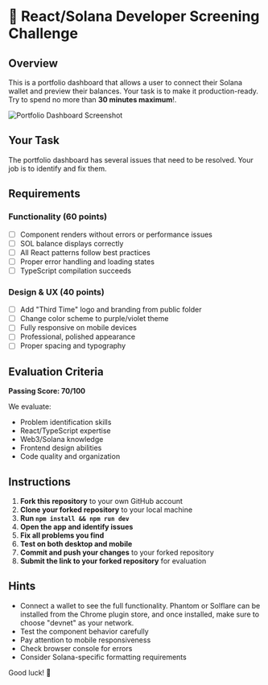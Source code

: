 # 🎯 React/Solana Developer Screening Challenge

## Overview

This is a portfolio dashboard that allows a user to connect their Solana wallet and preview their balances. Your task is to make it production-ready. Try to spend no more than **30 minutes maximum**!.

![Portfolio Dashboard Screenshot](./public/readme-screenshot.png)

## Your Task

The portfolio dashboard has several issues that need to be resolved. Your job is to identify and fix them.

## Requirements

### Functionality (60 points)

- [ ] Component renders without errors or performance issues
- [ ] SOL balance displays correctly
- [ ] All React patterns follow best practices
- [ ] Proper error handling and loading states
- [ ] TypeScript compilation succeeds

### Design & UX (40 points)

- [ ] Add "Third Time" logo and branding from public folder
- [ ] Change color scheme to purple/violet theme
- [ ] Fully responsive on mobile devices
- [ ] Professional, polished appearance
- [ ] Proper spacing and typography

## Evaluation Criteria

**Passing Score: 70/100**

We evaluate:

- Problem identification skills
- React/TypeScript expertise
- Web3/Solana knowledge
- Frontend design abilities
- Code quality and organization

## Instructions

1. **Fork this repository** to your own GitHub account
2. **Clone your forked repository** to your local machine
3. **Run `npm install && npm run dev`**
4. **Open the app and identify issues**
5. **Fix all problems you find**
6. **Test on both desktop and mobile**
7. **Commit and push your changes** to your forked repository
8. **Submit the link to your forked repository** for evaluation

## Hints

- Connect a wallet to see the full functionality. Phantom or Solflare can be installed from the Chrome plugin store, and once installed, make sure to choose "devnet" as your network.
- Test the component behavior carefully
- Pay attention to mobile responsiveness
- Check browser console for errors
- Consider Solana-specific formatting requirements

Good luck! 🚀
